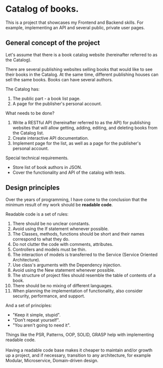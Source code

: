 # Catalog of books.

This is a project that showcases my Frontend and Backend skills. For example, implementing an API and several public, private user pages.

## General concept of the project

Let's assume that there is a book catalog website (hereinafter referred to as the Catalog).

There are several publishing websites selling books that would like to see their books in the Catalog. At the same time, different publishing houses can sell the same books. Books can have several authors.

The Catalog has:
1. The public part - a book list page.
2. A page for the publisher's personal account.

What needs to be done?
1. Write a RESTful API (hereinafter referred to as the API) for publishing websites that will allow getting, adding, editing, and deleting books from the Catalog list.
2. Create interactive API documentation.
3. Implement page for the list, as well as a page for the publisher's personal account.

Special technical requirements.
- Store list of book authors in JSON.
- Cover the functionality and API of the catalog with tests.

## Design principles

Over the years of programming, I have come to the conclusion that the minimum result of my work should be **readable code**.

Readable code is a set of rules:
1. There should be no unclear constants.
2. Avoid using the If statement whenever possible.<br>
3. The Classes, methods, functions should be short and their names correspond to what they do.
4. Do not clutter the code with comments, attributes.
5. Controllers and models must be thin.
6. The interaction of models is transferred to the Service (Service Oriented Architecture).
7. Use class's arguments with the Dependency injection. 
8. Avoid using the New statement whenever possible.
9. The structure of project files should resemble the table of contents of a book.
10. There should be no mixing of different languages. 
11. When planning the implementation of functionality, also consider security, performance, and support.

And a set of principles:
- "Keep it simple, stupid".<br>
- "Don’t repeat yourself".<br>
- "You aren't going to need it".

Things like the PSR, Patterns, OOP, SOLID, GRASP help with implementing readable code.
<br><br>
Having a readable code base makes it cheaper to maintain and/or growth up a project, and if necessary, transition to any architecture, for example Modular, Microservice,  Domain-driven design.
